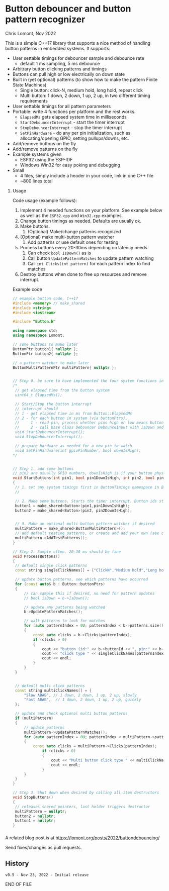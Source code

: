 # Button debouncer and button pattern recognizer

Chris Lomont, Nov 2022

This is a simple C++17 library that supports a nice method of handling button patterns in embedded systems. It supports:

* User settable timings for debouncer sample and debounce rate
  * default 1 ms sampling, 5 ms debounce
* Arbitrary button clicking patterns and timings
* Buttons can pull high or low electrically on down state
* Built in (yet optional) patterns (to show how to make the pattern Finite State Machines)
  * Single button: click-N, medium hold, long hold, repeat click
  * Multi button: 1 down, 2 down, 1 up, 2 up, in two different timing requirements
* User settable timings for all pattern parameters
* Portable: write 4 functions per platform and the rest works.
  * `ElapsedMs` gets elapsed system time in milliseconds
  * `StartDebouncerInterrupt` - start the timer interrupt
  * `StopDebouncerInterrupt` - stop the timer interrupt
  * `SetPinHardware` - do any per pin initialization, such as allocating/opening GPIO, setting pullups/downs, etc.
* Add/remove buttons on the fly
* Add/remove patterns on the fly
* Example systems given
  * ESP32 using the ESP-IDF 
  * Windows Win32 for easy poking and debugging
* Small
  * 4 files, simply include a header in your code, link in one C++ file
  * ~800 lines total

1. Usage

   Code usage (example follows):

   1. Implement 4 needed functions on your platform. See example below as well as the `ESP32.cpp` and `Win32.cpp` examples.
   2. Change button timings as needed. Defaults are usually ok.
   3. Make buttons.
      1. (Optional) Make/change patterns recognized
   4. (Optional) make multi-button pattern watcher
      1. Add patterns or use default ones for testing
   5. Process buttons every 20-30ms depending on latency needs
      1. Can check `bool IsDown()` as is
      2. Call button `UpdatePatternMatches` to update pattern watching
      3. Call `int Clicks(int pattern)` for each pattern index to find matches
   6. Destroy buttons when done to free up resources and remove interrupt.

   Example code 

   ```C++
   // example button code, C++17
   #include <memory> // make_shared
   #include <string>
   #include <iostream>
   
   #include "Button.h"
   
   using namespace std;
   using namespace Lomont;
   
   // some buttons to make later
   ButtonPtr button1{ nullptr };
   ButtonPtr button2{ nullptr };
   
   // a pattern watcher to make later
   ButtonMultiPatternPtr multiPattern{ nullptr };
   
   
   // Step 0. be sure to have implemented the four system functions in ButtonHW namespace
   /*
   	// get elapsed time from the button system
   	uint64_t ElapsedMs();
   
   	// Start/Stop the button interrupt
   	// interrupt should
   	// 1 - get elapsed time in ms from Button::ElapsedMs
   	// 2 - for each button in system (via buttonPtrs),
   	//     1 - read pin, process whether pins high or low means button down
   	//     2 - call base class Debouncer DebounceInput with isDown and elapsedMs
   	void StartDebouncerInterrupt();
   	void StopDebouncerInterrupt();
   
   	// prepare hardware as needed for a new pin to watch
   	void SetPinHardware(int gpioPinNumber, bool downIsHigh);
   */
   
   
   // Step 1. add some buttons
   // pin2 are usually GPIO numbers, downIsHigh is if your button physcially pulls to low voltage when down, or high voltage when down
   void StartButtons(int pin1, bool pin1DownIsHigh, int pin2, bool pin2DownIsHigh)
   {
   	// 1. set any system timings first in ButtonTimings namespace in ButtonHelp.h
   	//
   
   	// 2. Make some buttons. Starts the timer interrupt. Button ids start at 1 internally and auto increment
   	button1 = make_shared<Button>(pin1,pin1DownIsHigh);
   	button2 = make_shared<Button>(pin2, pin2DownIsHigh);
   
   
   	// 3. Make an optional multi-button pattern watcher if desired
   	multiPattern = make_shared<ButtonMultiPattern>();
   	// add default testing patterns, or create and add your own (see code)
   	multiPattern->AddTestPatterns(); 
   }
   
   // Step 2. Sample often. 20-30 ms should be fine
   void ProcessButtons()
   {
   	// default single click patterns
   	const string singleClickNames[] = {"ClickN","Medium hold","Long hold","Repeat"};
   
   	// update button patterns, see which patterns have occurred
   	for (const auto& b : Button::buttonPtrs)
   	{
   		// can sample this if desired, no need for pattern updates
   		// bool isDown = b->IsDown();
   
   		// update any patterns being watched
   		b->UpdatePatternMatches();
   
   		// walk patterns to look for matches
   		for (auto patternIndex = 0U; patternIndex < b->patterns.size(); ++patternIndex)
   		{
   			const auto clicks = b->Clicks(patternIndex);
   			if (clicks > 0)
   			{
   				cout << "button (id:" << b->buttonId << ", pin:" << b->GpioNum() << ") saw ";
   				cout << "click type " << singleClickNames[patternIndex] << " with count " << clicks;
   				cout << endl;
   			}
   		}
   	}
   
   
   	// default multi click patterns
   	const string multiClickNames[] = {
   		"Slow ABAB", // 1 down, 2 down, 1 up, 2 up, slowly
   		"Fast ABAB",  // 1 down, 2 down, 1 up, 2 up, quickly
   	};
   
   	// update and check optional multi button patterns
   	if (multiPattern)
   	{
   		// update patterns
   		multiPattern->UpdatePatternMatches();
   		for (auto patternIndex = 0U; patternIndex < multiPattern->patterns.size(); ++patternIndex)
   		{
   			const auto clicks = multiPattern->Clicks(patternIndex);
   				if (clicks > 0)
   				{
   					cout << "Multi button click type " << multiClickNames[patternIndex] << " with count " << clicks;
   					cout << endl;
   				}
   		}
   	}
   }
   
   // Step 3. Shut down when desired by calling all item destructors
   void StopButtons()
   {
   	// releases shared pointers, last holder triggers destructor
   	multiPattern = nullptr;
   	button2 = nullptr;
   	button1 = nullptr;
   }
   
   ```

   ### 

A related blog post is at https://lomont.org/posts/2022/buttondebouncing/

Send fixes/changes as pull requests.

## History

```
v0.5 - Nov 23, 2022 - Initial release
```

END OF FILE
